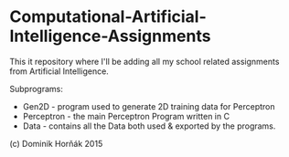 # Computational-Artificial-Intelligence-Assignments
This it repository where I'll be adding all my school related assignments from Artificial Intelligence.

Subprograms:
 - Gen2D - program used to generate 2D training data for Perceptron
 - Perceptron - the main Perceptron Program written in C
 - Data - contains all the Data both used & exported by the programs.

(c) Dominik Horňák 2015

